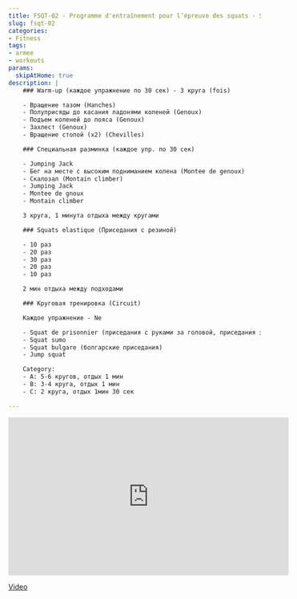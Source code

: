 ```yaml
---
title: FSQT-02 - Programme d'entraînement pour l’épreuve des squats - Séance 2/10 
slug: fsqt-02
categories:
- Fitness
tags:
- armee
- workouts
params:
  skipAtHome: true
description: |
    ### Warm-up (каждое упражнение по 30 сек) - 3 круга (fois)

    - Вращение тазом (Hanches)
    - Полуприсяды до касания ладонями коленей (Genoux)
    - Подъем коленей до пояса (Genoux)
    - Захлест (Genoux)
    - Вращение стопой (х2) (Chevilles)

    ### Специальная разминка (каждое упр. по 30 сек)

    - Jumping Jack
    - Бег на месте с высоким подниманием колена (Montee de genoux)
    - Скалозал (Montain climber)
    - Jumping Jack
    - Montee de gnoux
    - Montain climber

    3 круга, 1 минута отдыха между кругами

    ### Squats elastique (Приседания с резиной)

    - 10 раз
    - 20 раз
    - 30 раз
    - 20 раз
    - 10 раз

    2 мин отдыха между подходами

    ### Круговая тренировка (Circuit)

    Каждое упражнение - Ne

    - Squat de prisonnier (приседания с руками за головой, приседания заключенного)
    - Squat sumo
    - Squat bulgare (болгарские приседания)
    - Jump squat

    Category:
    - A: 5-6 кругов, отдых 1 мин
    - B: 3-4 круга, отдых 1 мин
    - C: 2 круга, отдых 1мин 30 сек

---
```

<iframe width="560" height="315" src="https://www.youtube.com/embed/UErLoMPIdUM?si=N7oGaa9cV-HC_v12" title="YouTube video player" frameborder="0" allow="accelerometer; autoplay; clipboard-write; encrypted-media; gyroscope; picture-in-picture; web-share" allowfullscreen></iframe>

[Video](https://youtu.be/UErLoMPIdUM?si=N7oGaa9cV-HC_v12)
